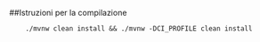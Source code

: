 ##Istruzioni per la compilazione
```
    ./mvnw clean install && ./mvnw -DCI_PROFILE clean install
```


